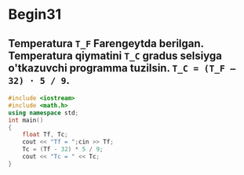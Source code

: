 # Begin31
## Temperatura `T_F` Farengeytda berilgan. Temperatura qiymatini `T_C` gradus selsiyga o'tkazuvchi programma tuzilsin. `T_C = (T_F – 32) · 5 / 9`.
```cpp
#include <iostream>
#include <math.h>
using namespace std;
int main()
{
    float Tf, Tc;
    cout << "Tf = ";cin >> Tf;
    Tc = (Tf - 32) * 5 / 9;
    cout << "Tc = " << Tc;
}
```
